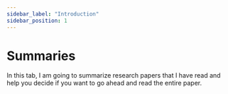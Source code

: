 ```yaml
---
sidebar_label: "Introduction"
sidebar_position: 1
---
```


# Summaries

In this tab, I am going to summarize research papers that I have read and help you decide if you want to go ahead and read the entire paper.